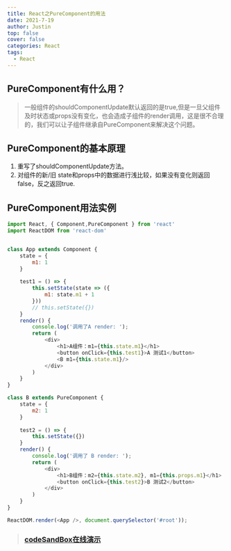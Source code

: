 ```yaml
---
title: React之PureComponent的用法
date: 2021-7-19
author: Justin
top: false
cover: false
categories: React
tags:
  - React
---
```

## PureComponent有什么用？
>一般组件的shouldComponentUpdate默认返回的是true,但是一旦父组件及时状态或props没有变化，也会造成子组件的render调用，这是很不合理的，我们可以让子组件继承自PureComponent来解决这个问题。

## PureComponent的基本原理
1. 重写了shouldComponentUpdate方法。
2. 对组件的新/旧 state和props中的数据进行浅比较，如果没有变化则返回false，反之返回true.

## PureComponent用法实例
```js
import React, { Component,PureComponent } from 'react'
import ReactDOM from 'react-dom'


class App extends Component {
    state = {
        m1: 1
    }
    
    test1 = () => {
        this.setState(state => ({
            m1: state.m1 + 1
        }))
        // this.setState({})
    }
    render() {
        console.log('调用了A render: ');
        return (
            <div>
                <h1>A组件：m1={this.state.m1}</h1>
                <button onClick={this.test1}>A 测试1</button>
                <B m1={this.state.m1}/>
            </div>
        )
    }
}

class B extends PureComponent {
    state = {
        m2: 1
    }
    
    test2 = () => {
        this.setState({})
    }
    render() {
        console.log('调用了 B render: ');
        return (
            <div>
                <h1>B组件：m2={this.state.m2}, m1={this.props.m1}</h1>
                <button onClick={this.test2}>B 测试2</button>
            </div>
        )
    }
}

ReactDOM.render(<App />, document.querySelector('#root'));
```
>### [codeSandBox在线演示](https://codesandbox.io/s/reactzhongpurecomponent-ycetr?file=/src/index.js)
